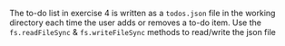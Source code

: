 The to-do list in exercise 4 is written as a `todos.json` file in the working directory each time the user adds or removes a to-do item.
Use the `fs.readFileSync` & `fs.writeFileSync` methods to read/write the json file
